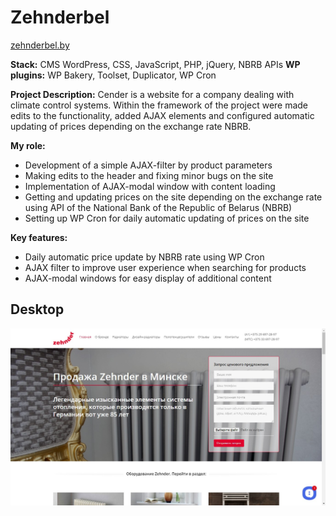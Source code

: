 # Zehnderbel

[zehnderbel.by](https://zehnderbel.by/)

**Stack:** CMS WordPress, CSS, JavaScript, PHP, jQuery, NBRB APIs
**WP plugins:** WP Bakery, Toolset, Duplicator, WP Cron

**Project Description:**
Cender is a website for a company dealing with climate control systems. Within the framework of the project were made edits to the functionality, added AJAX elements and configured automatic updating of prices depending on the exchange rate NBRB.

**My role:**
- Development of a simple AJAX-filter by product parameters
- Making edits to the header and fixing minor bugs on the site
- Implementation of AJAX-modal window with content loading
- Getting and updating prices on the site depending on the exchange rate using API of the National Bank of the Republic of Belarus (NBRB)
- Setting up WP Cron for daily automatic updating of prices on the site

**Key features:**
- Daily automatic price update by NBRB rate using WP Cron
- AJAX filter to improve user experience when searching for products
- AJAX-modal windows for easy display of additional content

## Desktop
![desktop](desktop.jpg)